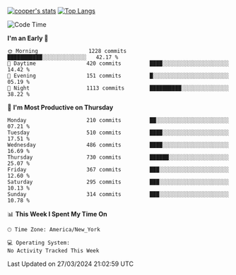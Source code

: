 [![cooper's stats](https://github-readme-stats-dwoluvhms-coopjz.vercel.app/api?username=coopjz&count_private=true)](https://github.com/coopjz/github-readme-stats)
[![Top Langs](https://github-readme-stats-dwoluvhms-coopjz.vercel.app/api/top-langs/?username=coopjz&count_private=true&langs_count=8&layout=compact)](https://github.com/coopjz/github-readme-stats)
<!--START_SECTION:waka-->
![Code Time](http://img.shields.io/badge/Code%20Time-0%20secs-blue)

**I'm an Early 🐤** 

```text
🌞 Morning                1228 commits        ███████████░░░░░░░░░░░░░░   42.17 % 
🌆 Daytime                420 commits         ████░░░░░░░░░░░░░░░░░░░░░   14.42 % 
🌃 Evening                151 commits         █░░░░░░░░░░░░░░░░░░░░░░░░   05.19 % 
🌙 Night                  1113 commits        ██████████░░░░░░░░░░░░░░░   38.22 % 
```
📅 **I'm Most Productive on Thursday** 

```text
Monday                   210 commits         ██░░░░░░░░░░░░░░░░░░░░░░░   07.21 % 
Tuesday                  510 commits         ████░░░░░░░░░░░░░░░░░░░░░   17.51 % 
Wednesday                486 commits         ████░░░░░░░░░░░░░░░░░░░░░   16.69 % 
Thursday                 730 commits         ██████░░░░░░░░░░░░░░░░░░░   25.07 % 
Friday                   367 commits         ███░░░░░░░░░░░░░░░░░░░░░░   12.60 % 
Saturday                 295 commits         ███░░░░░░░░░░░░░░░░░░░░░░   10.13 % 
Sunday                   314 commits         ███░░░░░░░░░░░░░░░░░░░░░░   10.78 % 
```


📊 **This Week I Spent My Time On** 

```text
🕑︎ Time Zone: America/New_York

💻 Operating System: 
No Activity Tracked This Week
```


 Last Updated on 27/03/2024 21:02:59 UTC
<!--END_SECTION:waka-->
